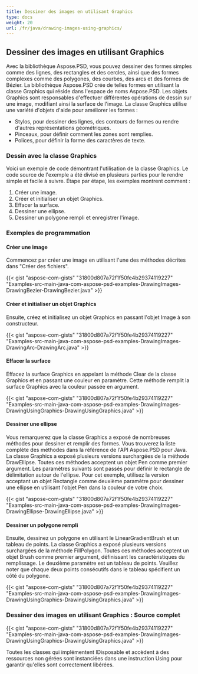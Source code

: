 ```yaml
---
title: Dessiner des images en utilisant Graphics
type: docs
weight: 20
url: /fr/java/drawing-images-using-graphics/
---
```


## **Dessiner des images en utilisant Graphics**


Avec la bibliothèque Aspose.PSD, vous pouvez dessiner des formes simples comme des lignes, des rectangles et des cercles, ainsi que des formes complexes comme des polygones, des courbes, des arcs et des formes de Bézier. La bibliothèque Aspose.PSD crée de telles formes en utilisant la classe Graphics qui réside dans l'espace de noms Aspose.PSD. Les objets Graphics sont responsables d'effectuer différentes opérations de dessin sur une image, modifiant ainsi la surface de l'image. La classe Graphics utilise une variété d'objets d'aide pour améliorer les formes :

- Stylos, pour dessiner des lignes, des contours de formes ou rendre d'autres représentations géométriques.
- Pinceaux, pour définir comment les zones sont remplies.
- Polices, pour définir la forme des caractères de texte.
### **Dessin avec la classe Graphics**
Voici un exemple de code démontrant l'utilisation de la classe Graphics. Le code source de l'exemple a été divisé en plusieurs parties pour le rendre simple et facile à suivre. Étape par étape, les exemples montrent comment :

1. Créer une image.
1. Créer et initialiser un objet Graphics.
1. Effacer la surface.
1. Dessiner une ellipse.
1. Dessiner un polygone rempli et enregistrer l'image.
### **Exemples de programmation**
#### **Créer une image**
Commencez par créer une image en utilisant l'une des méthodes décrites dans "Créer des fichiers".

{{< gist "aspose-com-gists" "31800d807a72f1f50fe4b29374119227" "Examples-src-main-java-com-aspose-psd-examples-DrawingImages-DrawingBezier-DrawingBezier.java" >}}
#### **Créer et initialiser un objet Graphics**
Ensuite, créez et initialisez un objet Graphics en passant l'objet Image à son constructeur.

{{< gist "aspose-com-gists" "31800d807a72f1f50fe4b29374119227" "Examples-src-main-java-com-aspose-psd-examples-DrawingImages-DrawingArc-DrawingArc.java" >}}
#### **Effacer la surface**
Effacez la surface Graphics en appelant la méthode Clear de la classe Graphics et en passant une couleur en paramètre. Cette méthode remplit la surface Graphics avec la couleur passée en argument.

{{< gist "aspose-com-gists" "31800d807a72f1f50fe4b29374119227" "Examples-src-main-java-com-aspose-psd-examples-DrawingImages-DrawingUsingGraphics-DrawingUsingGraphics.java" >}}
#### **Dessiner une ellipse**
Vous remarquerez que la classe Graphics a exposé de nombreuses méthodes pour dessiner et remplir des formes. Vous trouverez la liste complète des méthodes dans la référence de l'API Aspose.PSD pour Java. La classe Graphics a exposé plusieurs versions surchargées de la méthode DrawEllipse. Toutes ces méthodes acceptent un objet Pen comme premier argument. Les paramètres suivants sont passés pour définir le rectangle de délimitation autour de l'ellipse. Pour cet exemple, utilisez la version acceptant un objet Rectangle comme deuxième paramètre pour dessiner une ellipse en utilisant l'objet Pen dans la couleur de votre choix.

{{< gist "aspose-com-gists" "31800d807a72f1f50fe4b29374119227" "Examples-src-main-java-com-aspose-psd-examples-DrawingImages-DrawingEllipse-DrawingEllipse.java" >}}
#### **Dessiner un polygone rempli**
Ensuite, dessinez un polygone en utilisant le LinearGradientBrush et un tableau de points. La classe Graphics a exposé plusieurs versions surchargées de la méthode FillPolygon. Toutes ces méthodes acceptent un objet Brush comme premier argument, définissant les caractéristiques du remplissage. Le deuxième paramètre est un tableau de points. Veuillez noter que chaque deux points consécutifs dans le tableau spécifient un côté du polygone.

{{< gist "aspose-com-gists" "31800d807a72f1f50fe4b29374119227" "Examples-src-main-java-com-aspose-psd-examples-DrawingImages-DrawingUsingGraphics-DrawingUsingGraphics.java" >}}
### **Dessiner des images en utilisant Graphics : Source complet**
{{< gist "aspose-com-gists" "31800d807a72f1f50fe4b29374119227" "Examples-src-main-java-com-aspose-psd-examples-DrawingImages-DrawingUsingGraphics-DrawingUsingGraphics.java" >}}



Toutes les classes qui implémentent IDisposable et accèdent à des ressources non gérées sont instanciées dans une instruction Using pour garantir qu'elles sont correctement libérées.
